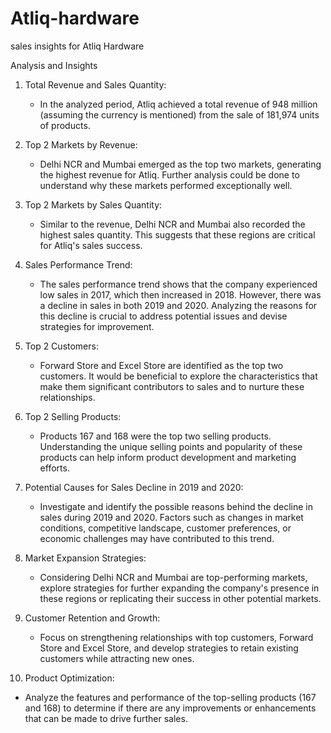 # Atliq-hardware
sales insights for Atliq Hardware

Analysis and Insights

1. Total Revenue and Sales Quantity:
   - In the analyzed period, Atliq achieved a total revenue of 948 million (assuming the currency is mentioned) from the sale of 181,974 units of products.

2. Top 2 Markets by Revenue:
   - Delhi NCR and Mumbai emerged as the top two markets, generating the highest revenue for Atliq. Further analysis could be done to understand why these markets performed exceptionally well.

3. Top 2 Markets by Sales Quantity:
   - Similar to the revenue, Delhi NCR and Mumbai also recorded the highest sales quantity. This suggests that these regions are critical for Atliq's sales success.

4. Sales Performance Trend:
   - The sales performance trend shows that the company experienced low sales in 2017, which then increased in 2018. However, there was a decline in sales in both 2019 and 2020. Analyzing the reasons for this decline is crucial to address potential issues and devise strategies for improvement.

5. Top 2 Customers:
   - Forward Store and Excel Store are identified as the top two customers. It would be beneficial to explore the characteristics that make them significant contributors to sales and to nurture these relationships.

6. Top 2 Selling Products:
   - Products 167 and 168 were the top two selling products. Understanding the unique selling points and popularity of these products can help inform product development and marketing efforts.

7. Potential Causes for Sales Decline in 2019 and 2020:
   - Investigate and identify the possible reasons behind the decline in sales during 2019 and 2020. Factors such as changes in market conditions, competitive landscape, customer preferences, or economic challenges may have contributed to this trend.

8. Market Expansion Strategies:
   - Considering Delhi NCR and Mumbai are top-performing markets, explore strategies for further expanding the company's presence in these regions or replicating their success in other potential markets.

9. Customer Retention and Growth:
   - Focus on strengthening relationships with top customers, Forward Store and Excel Store, and develop strategies to retain existing customers while attracting new ones.

10. Product Optimization:
   - Analyze the features and performance of the top-selling products (167 and 168) to determine if there are any improvements or enhancements that can be made to drive further sales.
